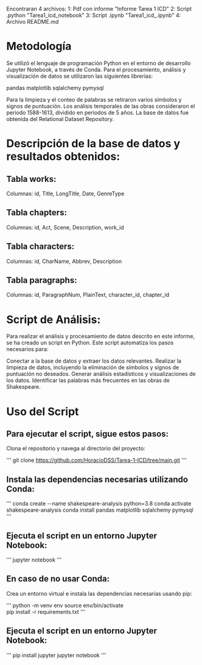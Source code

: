 Encontraran 4 archivos: 
1: Pdf con informe "Informe Tarea 1 ICD"
2: Script .python "Tarea1_icd_notebook"
3: Script .ipynb "Tarea1_icd_.ipynb"
4: Archivo README.md

# Metodología
Se utilizó el lenguaje de programación Python en el entorno de desarrollo Jupyter Notebook, a través de Conda. Para el procesamiento, análisis y visualización de datos se utilizaron las siguientes librerías:

pandas
matplotlib
sqlalchemy
pymysql

Para la limpieza y el conteo de palabras se retiraron varios símbolos y signos de puntuación. Los análisis temporales de las obras consideraron el periodo 1588-1613, dividido en periodos de 5 años. La base de datos fue obtenida del Relational Dataset Repository.

# Descripción de la base de datos y resultados obtenidos: 

## Tabla works:
Columnas: id, Title, LongTitle, Date, GenreType

## Tabla chapters:
Columnas: id, Act, Scene, Description, work_id

## Tabla characters:
Columnas: id, CharName, Abbrev, Description

## Tabla paragraphs:
Columnas: id, ParagraphNum, PlainText, character_id, chapter_id

# Script de Análisis:
Para realizar el análisis y procesamiento de datos descrito en este informe, se ha creado un script en Python. Este script automatiza los pasos necesarios para:

Conectar a la base de datos y extraer los datos relevantes.
Realizar la limpieza de datos, incluyendo la eliminación de símbolos y signos de puntuación no deseados.
Generar análisis estadísticos y visualizaciones de los datos.
Identificar las palabras más frecuentes en las obras de Shakespeare.

# Uso del Script
## Para ejecutar el script, sigue estos pasos:
Clona el repositorio y navega al directorio del proyecto:

''' git clone https://github.com/HoracioDSS/Tarea-1-ICD/tree/main.git '''

## Instala las dependencias necesarias utilizando Conda:

''' conda create --name shakespeare-analysis python=3.8
conda activate shakespeare-analysis
conda install pandas matplotlib sqlalchemy pymysql '''

## Ejecuta el script en un entorno Jupyter Notebook:

''' jupyter notebook '''

## En caso de no usar Conda: 
Crea un entorno virtual e instala las dependencias necesarias usando pip:

''' python -m venv env
source env/bin/activate   
pip install -r requirements.txt ''' 

## Ejecuta el script en un entorno Jupyter Notebook:

''' pip install jupyter
jupyter notebook '''





